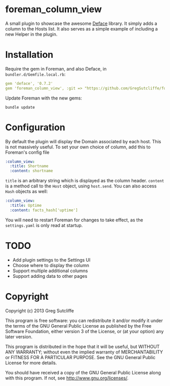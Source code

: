 # foreman\_column\_view

A small plugin to showcase the awesome [Deface](https://github.com/spree/deface)
library. It simply adds a column to the Hosts list. It also serves as a simple example
of including a new Helper in the plugin.

# Installation

Require the gem in Foreman, and also Deface, in `bundler.d/Gemfile.local.rb`:

```yaml
gem 'deface', '0.7.2'
gem 'foreman_column_view', :git => "https://github.com/GregSutcliffe/foreman_column_view.git"
```

Update Foreman with the new gems:

    bundle update

# Configuration

By default the plugin will display the Domain associated by each host. This is not
massively useful. To set your own choice of column, add this to Foreman's config file

```yaml
:column_view:
  :title: Shortname
  :content: shortname
```

`title` is an arbitrary string which is displayed as the column header. `content` is
a method call to the `Host` object, using `host.send`. You can also access `Hash` objects
as well:

```yaml
:column_view:
  :title: Uptime
  :content: facts_hash['uptime']
```

You will need to restart Foreman for changes to take effect, as the `settings.yaml` is
only read at startup.

# TODO

* Add plugin settings to the Settings UI
* Choose where to display the column
* Support multiple additional columns
* Support adding data to other pages

# Copyright

Copyright (c) 2013 Greg Sutcliffe

This program is free software: you can redistribute it and/or modify
it under the terms of the GNU General Public License as published by
the Free Software Foundation, either version 3 of the License, or
(at your option) any later version.

This program is distributed in the hope that it will be useful,
but WITHOUT ANY WARRANTY; without even the implied warranty of
MERCHANTABILITY or FITNESS FOR A PARTICULAR PURPOSE.  See the
GNU General Public License for more details.

You should have received a copy of the GNU General Public License
along with this program.  If not, see <http://www.gnu.org/licenses/>.
